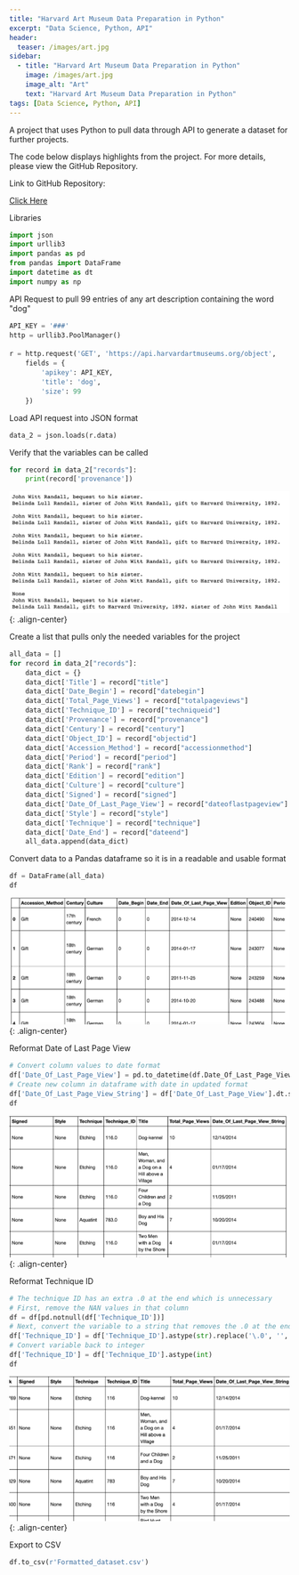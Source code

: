 ```yaml
---
title: "Harvard Art Museum Data Preparation in Python"
excerpt: "Data Science, Python, API"
header:
  teaser: /images/art.jpg
sidebar:
  - title: "Harvard Art Museum Data Preparation in Python"
    image: /images/art.jpg
    image_alt: "Art"
    text: "Harvard Art Museum Data Preparation in Python"
tags: [Data Science, Python, API]
---
```

A project that uses Python to pull data through API to generate a dataset for further projects.

The code below displays highlights from the project. For more details, please view the GitHub Repository.

Link to GitHub Repository:

[Click Here](https://github.com/davidsuffolk/Harvard-Art-Museum-Data-Preparation)

Libraries
```python
import json
import urllib3
import pandas as pd
from pandas import DataFrame
import datetime as dt
import numpy as np
```

API Request to pull 99 entries of any art description containing the word "dog"

```python
API_KEY = '###'
http = urllib3.PoolManager()

r = http.request('GET', 'https://api.harvardartmuseums.org/object',
    fields = {
        'apikey': API_KEY,
        'title': 'dog',
        'size': 99
    })
```

Load API request into JSON format

```python
data_2 = json.loads(r.data)
```

Verify that the variables can be called
```python
for record in data_2["records"]:
    print(record['provenance'])
```
![image-center](/images/Harvard_output01.png){: .align-center}

Create a list that pulls only the needed variables for the project

```python
all_data = []
for record in data_2["records"]:
    data_dict = {}
    data_dict['Title'] = record["title"]
    data_dict['Date_Begin'] = record["datebegin"]
    data_dict['Total_Page_Views'] = record["totalpageviews"]
    data_dict['Technique_ID'] = record["techniqueid"]
    data_dict['Provenance'] = record["provenance"]
    data_dict['Century'] = record["century"]
    data_dict['Object_ID'] = record["objectid"]
    data_dict['Accession_Method'] = record["accessionmethod"]
    data_dict['Period'] = record["period"]
    data_dict['Rank'] = record["rank"]
    data_dict['Edition'] = record["edition"]
    data_dict['Culture'] = record["culture"]
    data_dict['Signed'] = record["signed"]
    data_dict['Date_Of_Last_Page_View'] = record["dateoflastpageview"]
    data_dict['Style'] = record["style"]
    data_dict['Technique'] = record["technique"]
    data_dict['Date_End'] = record["dateend"]
    all_data.append(data_dict)
  ```

Convert data to a Pandas dataframe so it is in a readable and usable format

```python
df = DataFrame(all_data)
df
```
![image-center](/images/Harvard_output02.png){: .align-center}

Reformat Date of Last Page View
```python
# Convert column values to date format
df['Date_Of_Last_Page_View'] = pd.to_datetime(df.Date_Of_Last_Page_View)
# Create new column in dataframe with date in updated format
df['Date_Of_Last_Page_View_String'] = df['Date_Of_Last_Page_View'].dt.strftime('%m/%d/%Y')
df
```
![image-center](/images/Harvard_output03.png){: .align-center}

Reformat Technique ID
```python
# The technique ID has an extra .0 at the end which is unnecessary
# First, remove the NAN values in that column
df = df[pd.notnull(df['Technique_ID'])]
# Next, convert the variable to a string that removes the .0 at the end
df['Technique_ID'] = df['Technique_ID'].astype(str).replace('\.0', '', regex=True)
# Convert variable back to integer
df['Technique_ID'] = df['Technique_ID'].astype(int)
df
```
![image-center](/images/Harvard_output04.png){: .align-center}

Export to CSV
```python
df.to_csv(r'Formatted_dataset.csv')
```

